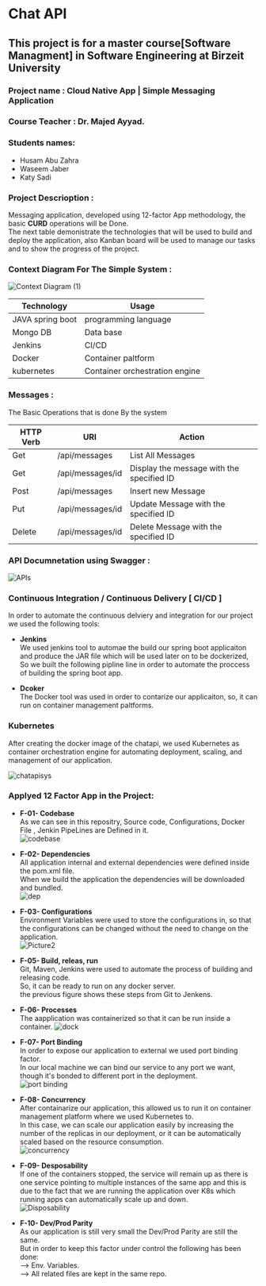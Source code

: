# Chat API <br>
## This project is for a master course[Software Managment] in Software Engineering at Birzeit University  

### Project name : Cloud Native App | Simple Messaging Application 

### Course Teacher : Dr. Majed Ayyad.

### Students names: 
- Husam Abu Zahra   
- Waseem Jaber  
- Katy Sadi   

### Project Descrioption  :
Messaging application, developed using 12-factor App methodology, the basic **CURD** operations will be Done.  
The next table demonistrate the technologies that will be used to build and deploy the application, also Kanban board will be used to manage our tasks and to show the progress of the project.  

### Context Diagram For The Simple System  :

![Context Diagram (1)](https://user-images.githubusercontent.com/54929537/100285323-5e9fa080-2f79-11eb-9d8c-c6a080b16b56.jpg)



| Technology      | Usage               |
| --------------- | --------------------|
|JAVA spring boot | programming language|
|Mongo DB         | Data base           |
|Jenkins          | CI/CD               |
|Docker           | Container paltform   |
|kubernetes       | Container orchestration engine|

### Messages :
The Basic Operations that is done By the system

| HTTP Verb       |       URI               |    Action            |
| --------------- | ------------------------|-----------------------------------------------|
| Get             |  /api/messages          |    List All Messages                          |
| Get             |  /api/messages/id       |    Display the message with the specified ID  |
| Post            |  /api/messages          |    Insert new Message                         |
| Put             |  /api/messages/id       |    Update Message with the specified ID       |
| Delete          |  /api/messages/id       |    Delete Message with the specified ID       |



### API Documnetation using Swagger  :

![APIs](https://user-images.githubusercontent.com/54929537/99323052-00d4cf80-287a-11eb-8479-2673f9f0732b.PNG)


### Continuous Integration / Continuous Delivery [ CI/CD ]

In order to automate the continuous delviery and integration for our project we used the following tools:

- **Jenkins**   
We used jenkins tool to automae the build our spring boot applicaiton and produce the JAR file which will be used later on to be dockerized, So we built the following pipline line in order to automate the proccess of building the spring boot app.


- **Dcoker**  
The Docker tool was used in order to contarize our applicaiton, so, it can run on container management paltforms.  


### Kubernetes  
After creating the docker image of the chatapi, we used Kubernetes as container orchestration engine for automating deployment, scaling, and management of our application.  
  
   
   ![chatapisys](https://user-images.githubusercontent.com/54929537/106003014-74852b00-60ba-11eb-8e80-0376147dbaab.png)



### Applyed 12 Factor App in the Project:   
- **F-01- Codebase**  
As we can see in this repositry, Source code, Configurations, Docker File , Jenkin PipeLines are Defined in it.   
![codebase](https://user-images.githubusercontent.com/54929537/106350491-6d3e6700-62de-11eb-88f8-fb87df17b9b0.png)
   
   
- **F-02- Dependencies**   
All application internal and external dependencies were defined inside the pom.xml file.  
When we build the application the dependencies will be downloaded and bundled.    
![dep](https://user-images.githubusercontent.com/54929537/106350515-8c3cf900-62de-11eb-8362-ea82da70f456.png)
   
   
- **F-03- Configurations**     
Environment Variables were used to store the configurations in, so that the configurations can be changed without the need to change on the application.  
![Picture2](https://user-images.githubusercontent.com/54929537/106011536-3b04ed80-60c3-11eb-80c3-7c7e74107e0a.png)

- **F-05- Build, releas, run**  
Git, Maven, Jenkins were used to automate the process of building and releasing code.  
So, it can be ready to run on any docker server.  
the previous figure shows these steps from Git to Jenkens.  
- **F-06- Processes**   
The aapplication was containerized so that it can be run inside a container.
![dock](https://user-images.githubusercontent.com/54929537/106014140-ddbe6b80-60c5-11eb-8c94-c8b02d8387a5.png)

- **F-07- Port Binding**   
In order to expose our application to external we used port binding factor.  
In our local machine we can bind our service to any port we want, though it's bonded to different port in the deployment.  
![port binding](https://user-images.githubusercontent.com/54929537/106195410-c7dda300-61b8-11eb-9009-de05405c1cf5.png)

- **F-08- Concurrency**  
After containarize our application, this allowed us to run it on container management platform where we used Kubernetes to.  
In this case, we can scale our application easily by increasing the number of the replicas in our deployment, or it can be automatically scaled based on the resource consumption.  
![concurrency](https://user-images.githubusercontent.com/54929537/106197429-63701300-61bb-11eb-8abd-aabd9002d576.png)

- **F-09- Desposability**   
If one of the containers stopped, the service will remain up as there is one service pointing to multiple instances of the same app and this is due to the fact that we are running the application over K8s which running apps can automatically scale up and down.   
![Disposability](https://user-images.githubusercontent.com/54929537/106198918-52c09c80-61bd-11eb-973e-be9e958d396f.png)

- **F-10- Dev/Prod Parity**   
As our application is still very small the Dev/Prod Parity are still the same.  
But in order to keep this factor under control the following has been done:  
--> Env. Variables.  
--> All related files are kept in the same repo.  






